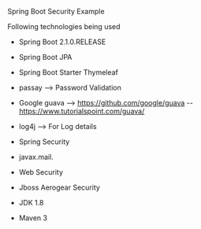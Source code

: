 Spring Boot Security Example

Following technologies being used

* Spring Boot 2.1.0.RELEASE

* Spring Boot JPA

* Spring Boot Starter Thymeleaf

* passay --> Password Validation

* Google guava --> https://github.com/google/guava  --    https://www.tutorialspoint.com/guava/

* log4j --> For Log details

* Spring Security

* javax.mail.

* Web Security

* Jboss Aerogear Security

* JDK 1.8

* Maven 3